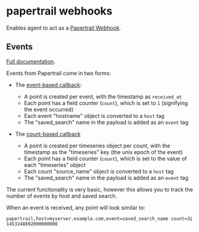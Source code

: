 # papertrail webhooks

Enables agent to act as a [Papertrail Webhook](http://help.papertrailapp.com/kb/how-it-works/web-hooks/).

## Events

[Full documentation](http://help.papertrailapp.com/kb/how-it-works/web-hooks/#callback).

Events from Papertrail come in two forms:

* The [event-based callback](http://help.papertrailapp.com/kb/how-it-works/web-hooks/#callback):

  * A point is created per event, with the timestamp as `received_at`
  * Each point has a field counter (`count`), which is set to `1` (signifying the event occurred)
  * Each event "hostname" object is converted to a `host` tag
  * The "saved_search" name in the payload is added as an `event` tag

* The [count-based callback](http://help.papertrailapp.com/kb/how-it-works/web-hooks/#count-only-webhooks)

  * A point is created per timeseries object per count, with the timestamp as the "timeseries" key (the unix epoch of the event)
  * Each point has a field counter (`count`), which is set to the value of each "timeseries" object
  * Each count "source_name" object is converted to a `host` tag
  * The "saved_search" name in the payload is added as an `event` tag

The current functionality is very basic, however this allows you to
track the number of events by host and saved search.

When an event is received, any point will look similar to:

```
papertrail,host=myserver.example.com,event=saved_search_name count=3i 1453248892000000000
```
